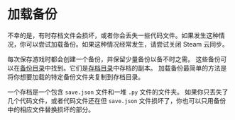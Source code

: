 # 加载备份
不幸的是，有时存档文件会损坏，或者你会丢失一些代码文件。如果发生这种情况，你可以尝试加载备份。如果这种情况经常发生，请尝试关闭 Steam 云同步。

每次保存游戏时都会创建一个备份，并保留少量备份以备不时之需。
这些备份可以在[备份目录](persistent_data_path/Backup)中找到。它们是[存档目录](persistent_data_path/Saves)中存档的副本。
加载备份最简单的方法是将你想要加载的特定备份文件夹复制到存档目录。

一个存档是一个包含 `save.json` 文件和一堆 `.py` 文件的文件夹。
如果你只丢失了几个代码文件，或者代码文件还在但 `save.json` 文件损坏了，你也可以只用备份中的相应文件替换损坏的部分。